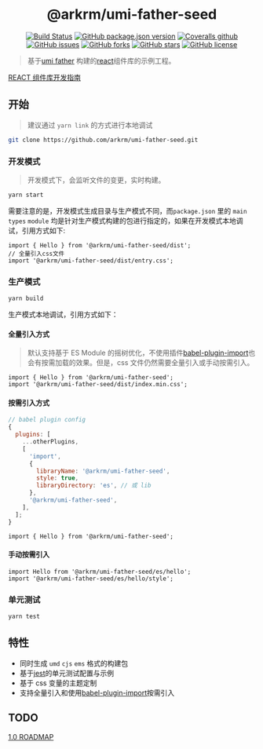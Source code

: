 <h1 align='center'>@arkrm/umi-father-seed</h1>

<div align='center'>

[![Build Status](https://travis-ci.org/arkrm/umi-father-seed.svg?branch=master)](https://travis-ci.org/arkrm/umi-father-seed)
[![GitHub package.json version](https://img.shields.io/github/package-json/v/arkrm/umi-father-seed)](https://github.com/arkrm/umi-father-seed/blob/master/package.json)
[![Coveralls github](https://img.shields.io/coveralls/github/arkrm/umi-father-seed)](https://coveralls.io/github/arkrm/umi-father-seed)
[![GitHub issues](https://img.shields.io/github/issues/arkrm/umi-father-seed)](https://github.com/arkrm/umi-father-seed/issues)
[![GitHub forks](https://img.shields.io/github/forks/arkrm/umi-father-seed)](https://github.com/arkrm/umi-father-seed/network)
[![GitHub stars](https://img.shields.io/github/stars/arkrm/umi-father-seed)](https://github.com/arkrm/umi-father-seed/stargazers)
[![GitHub license](https://img.shields.io/github/license/arkrm/umi-father-seed)](https://github.com/arkrm/umi-father-seed/blob/master/License)

</div>

> 基于[umi father](https://github.com/umijs/father) 构建的[react](https://reactjs.org)组件库的示例工程。

[REACT 组件库开发指南](https://segmentfault.com/a/1190000022585509)

## 开始

> 建议通过 `yarn link` 的方式进行本地调试

```bash
git clone https://github.com/arkrm/umi-father-seed.git
```

### 开发模式

> 开发模式下，会监听文件的变更，实时构建。

```bash
yarn start
```

需要注意的是，开发模式生成目录与生产模式不同，而`package.json` 里的 `main` `types` `module` 均是针对生产模式构建的包进行指定的，如果在开发模式本地调试，引用方式如下:

```tsx
import { Hello } from '@arkrm/umi-father-seed/dist';
// 全量引入css文件
import '@arkrm/umi-father-seed/dist/entry.css';
```

### 生产模式

```bash
yarn build
```

生产模式本地调试，引用方式如下：

#### 全量引入方式

> 默认支持基于 ES Module 的摇树优化，不使用插件[babel-plugin-import](https://github.com/ant-design/babel-plugin-import)也会有按需加载的效果。但是，css 文件仍然需要全量引入或手动按需引入。

```tsx
import { Hello } from '@arkrm/umi-father-seed';
import '@arkrm/umi-father-seed/dist/index.min.css';
```

#### 按需引入方式

```js
// babel plugin config
{
  plugins: [
    ...otherPlugins,
    [
      'import',
      {
        libraryName: '@arkrm/umi-father-seed',
        style: true,
        libraryDirectory: 'es', // 或 lib
      },
      '@arkrm/umi-father-seed',
    ],
  ];
}
```

```tsx
import { Hello } from '@arkrm/umi-father-seed';
```

#### 手动按需引入

```tsx
import Hello from '@arkrm/umi-father-seed/es/hello';
import '@arkrm/umi-father-seed/es/hello/style';
```

### 单元测试

```bash
yarn test
```

## 特性

- 同时生成 `umd` `cjs` `ems` 格式的构建包
- 基于[jest](https://jestjs.io)的单元测试配置与示例
- 基于 css 变量的主题定制
- 支持全量引入和使用[babel-plugin-import](https://github.com/ant-design/babel-plugin-import)按需引入

## TODO

[1.0 ROADMAP](#1)

